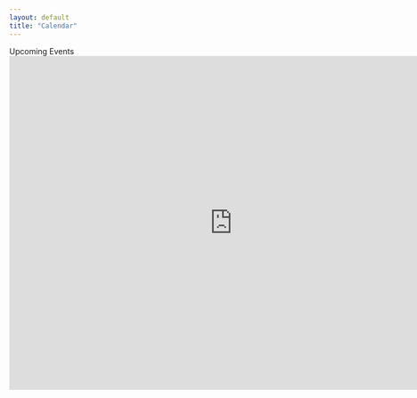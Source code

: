```yaml
---
layout: default
title: "Calendar"
---
```


<!-- Calendar Section -->
<section id="calendar">
    <div class="flex-col">
        <div class="text-4xl py-10 text-center font-bold w-2/3 m-auto">Upcoming Events</div>
        <div class="flex justify-center py-10">
            <iframe src="https://calendar.google.com/calendar/embed?src=c_q4mgfvn63a6nradger68t2onqk%40group.calendar.google.com&ctz=America%2FLos_Angeles" style="border: 0" width="800" height="600" frameborder="0" scrolling="no"></iframe>
        </div>
    </div>
</section>
